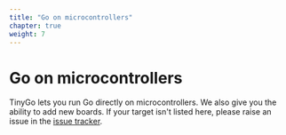 ```yaml
---
title: "Go on microcontrollers"
chapter: true
weight: 7
---
```


# Go on microcontrollers

TinyGo lets you run Go directly on microcontrollers. We also give you the ability to add new boards. If your target isn't listed here, please raise an issue in the [issue tracker](https://github.com/aykevl/tinygo/issues).

